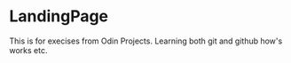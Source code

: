 # LandingPage
This is for execises from Odin Projects. Learning both git and github how's works etc.